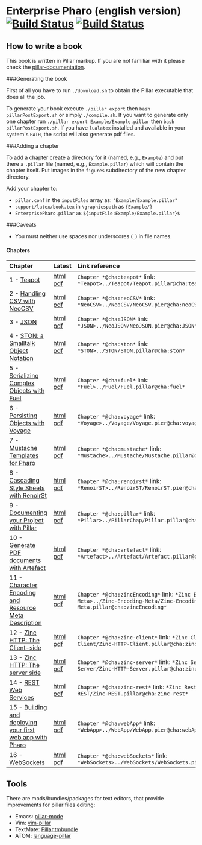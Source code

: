 Enterprise Pharo (english version) [![Build Status](https://ci.inria.fr/pharo-contribution/buildStatus/icon?job=EnterprisePharoBook)](https://ci.inria.fr/pharo-contribution/job/EnterprisePharoBook/) [![Build Status](https://travis-ci.org/SquareBracketAssociates/EnterprisePharo.svg?branch=master)](https://travis-ci.org/SquareBracketAssociates/EnterprisePharo)
====================

How to write a book
-------------------

This book is written in Pillar markup. If you are not familiar with it please check the [pillar-documentation](https://github.com/pillar-markup/pillar-documentation).

###Generating the book

First of all you have to run `./download.sh` to obtain the Pillar executable that does all the job.

To generate your book execute `./pillar export` then `bash pillarPostExport.sh` or simply `./compile.sh`. If you want to generate only one chapter run `./pillar export Example/Example.pillar` then `bash pillarPostExport.sh`. If you have `lualatex` installed and available in your system's `PATH`, the script will also generate pdf files.

###Adding a chapter

To add a chapter create a directory for it (named, e.g., `Example`) and put there a `.pillar` file (named, e.g., `Example.pillar`) which will contain the chapter itself. Put images in the `figures` subdirectory of the new chapter directory.

Add your chapter to:

* `pillar.conf` in the `inputFiles` array as: `"Example/Example.pillar"`
* `support/latex/book.tex` in `\graphicspath` as `{Example/}`
* `EnterprisePharo.pillar` as `${inputFile:Example/Example.pillar}$`

###Caveats

* You must neither use spaces nor underscores (`_`) in file names.

#### Chapters

Chapter | Latest | Link reference |
:-------|:-------|:----------------
1 - [Teapot](Teapot/) | [html](https://ci.inria.fr/pharo-contribution/job/EnterprisePharoBook/lastSuccessfulBuild/artifact/book-result/Teapot/Teapot.html) [pdf](https://ci.inria.fr/pharo-contribution/view/Books/job/EnterprisePharoBook/lastSuccessfulBuild/artifact/book-result/Teapot/Teapot.pdf) | `Chapter *@cha:teapot*` link: `*Teapot>../Teapot/Teapot.pillar@cha:teapot*`
2 - [Handling CSV with NeoCSV](NeoCSV) | [html](https://ci.inria.fr/pharo-contribution/view/Books/job/EnterprisePharoBook/lastSuccessfulBuild/artifact/book-result/NeoCSV/NeoCSV.html) [pdf](https://ci.inria.fr/pharo-contribution/view/Books/job/EnterprisePharoBook/lastSuccessfulBuild/artifact/book-result/NeoCSV/NeoCSV.pdf) | `Chapter *@cha:neoCSV*` link: `*NeoCSV>../NeoCSV/NeoCSV.pier@cha:neoCSV*`
3 - [JSON](NeoJSON/) | [html](https://ci.inria.fr/pharo-contribution/view/Books/job/EnterprisePharoBook/lastSuccessfulBuild/artifact/book-result/NeoJSON/NeoJSON.html) [pdf](https://ci.inria.fr/pharo-contribution/view/Books/job/EnterprisePharoBook/lastSuccessfulBuild/artifact/book-result/NeoJSON/NeoJSON.pdf) | `Chapter *@cha:JSON*` link: `*JSON>../NeoJSON/NeoJSON.pier@cha:JSON*`
4 - [STON: a Smalltalk Object Notation](STON/) | [html](https://ci.inria.fr/pharo-contribution/view/Books/job/EnterprisePharoBook/lastSuccessfulBuild/artifact/book-result/STON/STON.html) [pdf](https://ci.inria.fr/pharo-contribution/view/Books/job/EnterprisePharoBook/lastSuccessfulBuild/artifact/book-result/STON/STON.pdf) | `Chapter *@cha:ston*` link: `*STON>../STON/STON.pillar@cha:ston*`
5 - [Serializing Complex Objects with Fuel](Fuel/) | [html](https://ci.inria.fr/pharo-contribution/view/Books/job/EnterprisePharoBook/lastSuccessfulBuild/artifact/book-result/Fuel/Fuel.html) [pdf](https://ci.inria.fr/pharo-contribution/view/Books/job/EnterprisePharoBook/lastSuccessfulBuild/artifact/book-result/Fuel/Fuel.pdf) | `Chapter *@cha:fuel*` link: `*Fuel>../Fuel/Fuel.pillar@cha:fuel*`
6 - [Persisting Objects with Voyage](Voyage/) | [html](https://ci.inria.fr/pharo-contribution/view/Books/job/EnterprisePharoBook/lastSuccessfulBuild/artifact/book-result/Voyage/Voyage.html) [pdf](https://ci.inria.fr/pharo-contribution/view/Books/job/EnterprisePharoBook/lastSuccessfulBuild/artifact/book-result/Voyage/Voyage.pdf) | `Chapter *@cha:voyage*` link: `*Voyage>../Voyage/Voyage.pier@cha:voyage*`
7 - [Mustache Templates for Pharo](Mustache/) | [html](https://ci.inria.fr/pharo-contribution/view/Books/job/EnterprisePharoBook/lastSuccessfulBuild/artifact/book-result/Mustache/Mustache.html) [pdf](https://ci.inria.fr/pharo-contribution/view/Books/job/EnterprisePharoBook/lastSuccessfulBuild/artifact/book-result/Mustache/Mustache.pdf) | `Chapter *@cha:mustache*` link: `*Mustache>../Mustache/Mustache.pillar@cha:mustache*`
8 - [Cascading Style Sheets with RenoirSt](RenoirST/) | [html](https://ci.inria.fr/pharo-contribution/view/Books/job/EnterprisePharoBook/lastSuccessfulBuild/artifact/book-result/RenoirST/RenoirST.html) [pdf](https://ci.inria.fr/pharo-contribution/view/Books/job/EnterprisePharoBook/lastSuccessfulBuild/artifact/book-result/RenoirST/RenoirST.pdf) | `Chapter *@cha:renoirst*` link: `*RenoirST>../RenoirST/RenoirST.pier@cha:renoirst*`
9 - [Documenting your Project with Pillar](PillarChap/) | [html](https://ci.inria.fr/pharo-contribution/view/Books/job/EnterprisePharoBook/lastSuccessfulBuild/artifact/book-result/PillarChap/Pillar.html) [pdf](https://ci.inria.fr/pharo-contribution/view/Books/job/EnterprisePharoBook/lastSuccessfulBuild/artifact/book-result/PillarChap/Pillar.pdf) | `Chapter *@cha:pillar*` link: `*Pillar>../PillarChap/Pillar.pillar@cha:pillar*`
10 - [Generate PDF documents with Artefact](Artefact/) | [html](https://ci.inria.fr/pharo-contribution/view/Books/job/EnterprisePharoBook/lastSuccessfulBuild/artifact/book-result/Artefact/Artefact.html) [pdf](https://ci.inria.fr/pharo-contribution/view/Books/job/EnterprisePharoBook/lastSuccessfulBuild/artifact/book-result/Artefact/Artefact.pdf) | `Chapter *@cha:artefact*` link: `*Artefact>../Artefact/Artefact.pillar@cha:artefact*`
11 - [Character Encoding and Resource Meta Description](Zinc-Encoding-Meta/) | [html](https://ci.inria.fr/pharo-contribution/view/Books/job/EnterprisePharoBook/lastSuccessfulBuild/artifact/book-result/Zinc-Encoding-Meta/Zinc-Encoding-Meta.html) [pdf](https://ci.inria.fr/pharo-contribution/view/Books/job/EnterprisePharoBook/lastSuccessfulBuild/artifact/book-result/Zinc-Encoding-Meta/Zinc-Encoding-Meta.pdf) | `Chapter *@cha:zincEncoding*` link: `*Zinc Encoding Meta>../Zinc-Encoding-Meta/Zinc-Encoding-Meta.pillar@cha:zincEncoding*`
12 - [Zinc HTTP: The Client-side](Zinc-HTTP-Client/) | [html](https://ci.inria.fr/pharo-contribution/view/Books/job/EnterprisePharoBook/lastSuccessfulBuild/artifact/book-result/Zinc-HTTP-Client/Zinc-HTTP-Client.html) [pdf](https://ci.inria.fr/pharo-contribution/view/Books/job/EnterprisePharoBook/lastSuccessfulBuild/artifact/book-result/Zinc-HTTP-Client/Zinc-HTTP-Client.pdf) | `Chapter *@cha:zinc-client*` link: `*Zinc Client>../Zinc-HTTP-Client/Zinc-HTTP-Client.pillar@cha:zinc-client*`
13 - [Zinc HTTP: The server side](Zinc-HTTP-Server/) | [html](https://ci.inria.fr/pharo-contribution/view/Books/job/EnterprisePharoBook/lastSuccessfulBuild/artifact/book-result/Zinc-HTTP-Server/Zinc-HTTP-Server.html) [pdf](https://ci.inria.fr/pharo-contribution/view/Books/job/EnterprisePharoBook/lastSuccessfulBuild/artifact/book-result/Zinc-HTTP-Server/Zinc-HTTP-Server.pdf) | `Chapter *@cha:zinc-server*` link: `*Zinc Server>../Zinc-HTTP-Server/Zinc-HTTP-Server.pillar@cha:zinc-server*`
14 - [REST Web Services](Zinc-REST/) | [html](https://ci.inria.fr/pharo-contribution/view/Books/job/EnterprisePharoBook/lastSuccessfulBuild/artifact/book-result/Zinc-REST/Zinc-REST.html) [pdf](https://ci.inria.fr/pharo-contribution/view/Books/job/EnterprisePharoBook/lastSuccessfulBuild/artifact/book-result/Zinc-REST/Zinc-REST.pdf) | `Chapter *@cha:zinc-rest*` link: `*Zinc Rest>../Zinc-REST/Zinc-REST.pillar@cha:zinc-rest*`
15 - [Building and deploying your first web app with Pharo](WebApp/) | [html](https://ci.inria.fr/pharo-contribution/view/Books/job/EnterprisePharoBook/lastSuccessfulBuild/artifact/book-result/WebApp/WebApp.html) [pdf](https://ci.inria.fr/pharo-contribution/view/Books/job/EnterprisePharoBook/lastSuccessfulBuild/artifact/book-result/WebApp/WebApp.pdf) | `Chapter *@cha:webApp*` link: `*WebApp>../WebApp/WebApp.pier@cha:webApp*`
16 - [WebSockets](WebSockets/) | [html](https://ci.inria.fr/pharo-contribution/view/Books/job/EnterprisePharoBook/lastSuccessfulBuild/artifact/book-result/WebSockets/WebSockets.html) [pdf](https://ci.inria.fr/pharo-contribution/view/Books/job/EnterprisePharoBook/lastSuccessfulBuild/artifact/book-result/WebSockets/WebSockets.pdf) | `Chapter *@cha:webSockets*` link: `*WebSockets>../WebSockets/WebSockets.pier@cha:webSockets*`

Tools
-----
There are mods/bundles/packages for text editors, that provide improvements for pillar files editing:

* Emacs: [pillar-mode](https://github.com/pillar-markup/pillar-mode)
* Vim: [vim-pillar](https://github.com/cdlm/vim-pillar)
* TextMate: [Pillar.tmbundle](https://github.com/pillar-markup/Pillar.tmbundle)
* ATOM: [language-pillar](https://github.com/pillar-markup/language-pillar)
